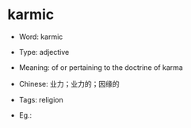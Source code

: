# karmic

- Word: karmic

- Type: adjective
- Meaning: of or pertaining to the doctrine of karma
- Chinese: 业力；业力的；因缘的
- Tags: religion
- Eg.: 

